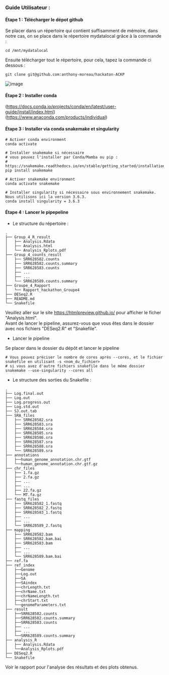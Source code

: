 
### Guide Utilisateur : 
#### Étape 1 : Télécharger le dépot github
Se placer dans un répertoire qui contient suffisamment de mémoire, dans notre cas, on se place dans le répertoire mydatalocal grâce à la commande : 

```shell
cd /mnt/mydatalocal
````


Ensuite télécharger tout le répertoire, pour cela, tapez la commande ci dessous :

```shell
git clone git@github.com:anthony-moreau/hackaton-ACKP
```

![image](https://user-images.githubusercontent.com/90893697/143780706-44e62151-e6d6-4b14-ac81-d2612de44491.png)  

#### Étape 2 : Installer conda
(https://docs.conda.io/projects/conda/en/latest/user-guide/install/index.html)  
(https://www.anaconda.com/products/individual)  

#### Étape 3 : Installer via conda snakemake et singularity 
```shell
# Activer conda environment
conda activate 

# Installer snakemake si nécessaire 
# vous pouvez l'installer par Conda/Mamba ou pip : 
# https://snakemake.readthedocs.io/en/stable/getting_started/installation.html#
pip install snakemake

# Activer snakemake environment
conda activate snakemake

# Installer singularity si nécessaire sous environnement snakemake. Nous utilisons ici la version 3.6.3.
conda install singularity = 3.6.3
```

#### Étape 4 : Lancer le pipepeline
- Le structure du répertoire :
```
.
├── Group_4_R_result
│   ├── Analysis.Rdata
│   ├── Analysis.html
│   └── Analysis_Rplots.pdf
├── Group_4_counts_result
│   ├── SRR628582.counts
│   ├── SRR628582.counts.summary
│   ├── SRR628583.counts
│   ├── ...
│   ├── ...
│   └── SRR628589.counts.summary
├── Groupe_4_Rapport
│   └── Rapport_hackathon_Groupe4
├── DESeq2.R
├── README.md
└── Snakefile
```

Veuillez aller sur le site https://htmlpreview.github.io/ pour afficher le ficher "Analysis.html".  
Avant de lancer le pipeline, assurez-vous que vous êtes dans le dossier avec nos fichiers "DESeq2.R" et "Snakefile".


- Lancer le pipeline 

Se placer dans le dossier du dépôt et lancer le pipeline

```shell
# Vous pouvez préciser le nombre de cores après --cores, et le fichier snakefile en utilisant -s <nom_du_fichier> 
# si vous avez d'autre fichiers snakefile dans le même dossier
snakemake --use-singularity --cores all
```

- Le structure des sorties du Snakefile :
```
.
├── Log.final.out
├── Log.out
├── Log.progress.out
├── Log.std.out
├── SJ.out.tab
├── SRA_files
│   ├── SRR628582.sra
│   ├── SRR628583.sra
│   ├── SRR628584.sra
│   ├── SRR628585.sra
│   ├── SRR628586.sra
│   ├── SRR628587.sra
│   ├── SRR628588.sra
│   └── SRR628589.sra
├── annotations
│   ├──human_genome_annotation.chr.gtf
│   └──human_genome_annotation.chr.gtf.gz
├── chr_files
│   ├── 1.fa.gz
│   ├── 2.fa.gz
│   ├── ...
│   ├── ...
│   ├── 22.fa.gz
│   └── MT.fa.gz
├── fastq_files
│   ├── SRR628582_1.fastq
│   ├── SRR628582_2.fastq
│   ├── SRR628583_1.fastq
│   ├── ...
│   ├── ...
│   └── SRR628589_2.fastq
├── mapping
│   ├── SRR628582.bam
│   ├── SRR628582.bam.bai
│   ├── SRR628583.bam
│   ├── ...
│   ├── ...
│   └── SRR628589.bam.bai
├── ref.fa
├── ref_index
│   ├──Genome
│   ├──Log.out
│   ├──SA
│   ├──SAindex
│   ├──chrLength.txt
│   ├──chrName.txt
│   ├──chrNameLength.txt
│   ├──chrStart.txt
│   └──genomeParameters.txt
├── result
│   ├──SRR628582.counts
│   ├──SRR628582.counts.summary
│   ├──SRR628583.counts
│   ├── ...
│   ├── ...
│   └──SRR628589.counts.summary
├── analysis_R
│   ├── Analysis.Rdata
│   └──Analysis_Rplots.pdf
├── DESeq2.R
└── Snakefile
```
Voir le rapport pour l'analyse des résultats et des plots obtenus. 

